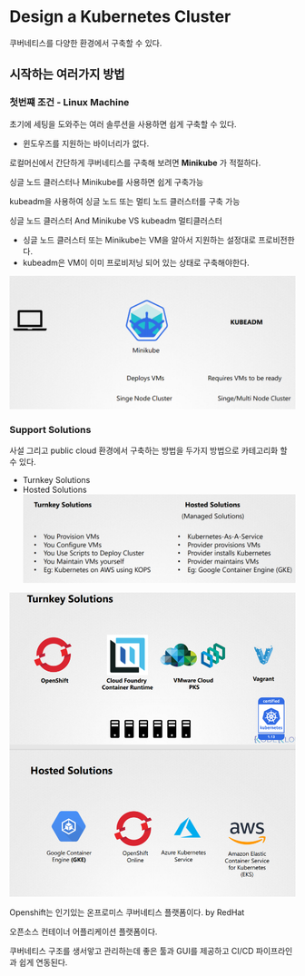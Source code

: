 # Design a Kubernetes Cluster
쿠버네티스를 다양한 환경에서 구축할 수 있다.

## 시작하는 여러가지 방법
### 첫번쨰 조건 - Linux Machine
초기에 세팅을 도와주는 여러 솔루션을 사용하면 쉽게 구축할 수 있다.

* 윈도우즈를 지원하는 바이너리가 없다.

로컬머신에서 간단하게 쿠버네티스를 구축해 보려면 **Minikube** 가 적절하다.

싱글 노드 클러스터나 Minikube를 사용하면 쉽게 구축가능

kubeadm을 사용하여 싱글 노드 또는 멀티 노드 클러스터를 구축 가능

싱글 노드 클러스터 And Minikube VS kubeadm 멀티클러스터
* 싱글 노드 클러스터 또는 Minikube는 VM을 알아서 지원하는 설정대로 프로비전한다.
* kubeadm은 VM이 이미 프로비저닝 되어 있는 상태로 구축해야한다.

![Design02](../contents/design02.PNG)

### Support Solutions
사설 그리고 public cloud 환경에서 구축하는 방법을 두가지 방법으로 카테고리화 할 수 있다.
* Turnkey Solutions
* Hosted Solutions
![Desing03](../contents/design03.PNG)

![Design04](../contents/design04.PNG)

Openshift는 인기있는 온프로미스 쿠버네티스 플랫폼이다. by RedHat

오픈소스 컨테이너 어플리케이션 플랫폼이다. 

쿠버네티스 구조를 생서앟고 관리하는데 좋은 툴과 GUI를 제공하고 CI/CD 파이프라인과 쉽게 연동된다.



 
